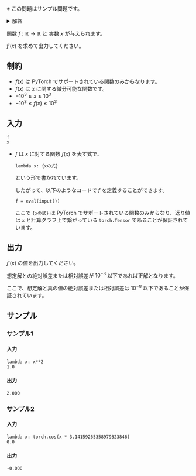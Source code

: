 ※ この問題はサンプル問題です。

<details>
<summary>解答</summary>

```
import torch

f = eval(input())

x = torch.tensor(float(input()), requires_grad=True)

y = f(x)

y.backward()

print(x.grad.item())
```

</details>



関数 $f: \mathbb{R} \to \mathbb{R}$ と 実数 $x$ が与えられます。

$f'(x)$ を求めて出力してください。

## 制約

- $f(x)$ は PyTorch でサポートされている関数のみからなります。
- $f(x)$ は $x$ に関する微分可能な関数です。
- $-10^3 \leq x \leq 10^3$
- $-10^3 \leq f(x) \leq 10^3$

## 入力

```plaintext
f
x
```

- $f$ は $x$ に対する関数 $f(x)$ を表す式で、
  ```python3
  lambda x: {xの式}
  ```

  という形で書かれています。

  したがって、以下のようなコードで $f$ を定義することができます。

  ```python3
  f = eval(input())
  ```

  ここで `{xの式}` は PyTorch でサポートされている関数のみからなり、返り値は `x` と計算グラフ上で繋がっている `torch.Tensor` であることが保証されています。

## 出力

$f'(x)$ の値を出力してください。

想定解との絶対誤差または相対誤差が $10^{-3}$ 以下であれば正解となります。

ここで、想定解と真の値の絶対誤差または相対誤差は $10^{-8}$ 以下であることが保証されています。

## サンプル

### サンプル1

#### 入力
```plaintext
lambda x: x**2
1.0
```

#### 出力
```plaintext
2.000
```

### サンプル2

#### 入力
```plaintext
lambda x: torch.cos(x * 3.14159265358979323846)
0.0
```

#### 出力
```plaintext
-0.000
```





